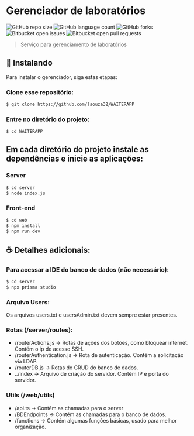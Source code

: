 # Gerenciador de laboratórios

![GitHub repo size](https://img.shields.io/github/repo-size/lsouza32/site-bloqueio?style=for-the-badge)
![GitHub language count](https://img.shields.io/github/languages/count/lsouza32/site-bloqueio?style=for-the-badge)
![GitHub forks](https://img.shields.io/github/forks/lsouza32/site-bloqueio?style=for-the-badge)
![Bitbucket open issues](https://img.shields.io/bitbucket/issues/lsouza32/site-bloqueio?style=for-the-badge)
![Bitbucket open pull requests](https://img.shields.io/bitbucket/pr-raw/lsouza32/site-bloqueio?style=for-the-badge)


> Serviço para gerenciamento de laboratórios

## 🚀 Instalando 

Para instalar o gerenciador, siga estas etapas:

### Clone esse repositório:
```bash
$ git clone https://github.com/lsouza32/WAITERAPP
```

### Entre no diretório do projeto:
```bash
$ cd WAITERAPP
```

## Em cada diretório do projeto instale as dependências e inicie as aplicações:

### Server
```bash
$ cd server
$ node index.js
```

### Front-end
```bash
$ cd web
$ npm install
$ npm run dev
```

## ☕ Detalhes adicionais:

### Para acessar a IDE do banco de dados (não necessário):
```bash
$ cd server
$ npx prisma studio
```

### Arquivo Users:
Os arquivos users.txt e usersAdmin.txt devem sempre estar presentes.

### Rotas (/server/routes):
- /routerActions.js -> Rotas de ações dos botões, como bloquear internet. Contém o ip de acesso SSH.
- /routerAuthentication.js -> Rota de autenticação. Contém a solicitação via LDAP.
- /routerDB.js -> Rotas do CRUD do banco de dados.
- ../index -> Arquivo de criação do servidor. Contém IP e porta do servidor.

### Utils (/web/utils)
- /api.ts -> Contém as chamadas para o server
- /BDEndpoints -> Contém as chamadas para o banco de dados.
- /functions -> Contém algumas funções básicas, usado para melhor organização.

